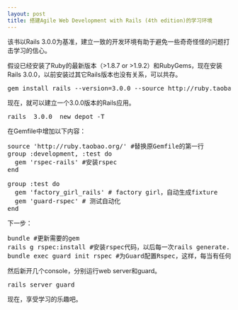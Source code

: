 ```yaml
---
layout: post
title: 搭建Agile Web Development with Rails (4th edition)的学习环境
---
```

该书以Rails 3.0.0为基准，建立一致的开发环境有助于避免一些奇奇怪怪的问题打击学习的信心。

假设已经安装了Ruby的最新版本（>1.8.7 or >1.9.2）和RubyGems，现在安装Rails 3.0.0，以前安装过其它Rails版本也没有关系，可以共存。

<pre name="code" class="plain">gem install rails --version=3.0.0 --source http://ruby.taobao.org</pre>

现在，就可以建立一个3.0.0版本的Rails应用。

<pre name="code" class="plain">rails _3.0.0_ new depot -T</pre>

在Gemfile中增加以下内容：

<pre name="code" class="ruby">
source 'http://ruby.taobao.org/' #替换原Gemfile的第一行
group :development, :test do
  gem 'rspec-rails' #安装rspec
end

group :test do
  gem 'factory_girl_rails' # factory girl，自动生成fixture
  gem 'guard-rspec' # 测试自动化
end
</pre>

下一步：

<pre name="code" class="plain">
bundle #更新需要的gem
rails g rspec:install #安装rspec代码，以后每一次rails generate...，会自动生成相应的rspec
bundle exec guard init rspec #为Guard配置Rspec，这样，每当有任何文件改动，会自动运行Rspec测试
</pre>

然后新开几个console，分别运行web server和guard。

<pre name="code" class="plain">rails server guard</pre>

现在，享受学习的乐趣吧。
